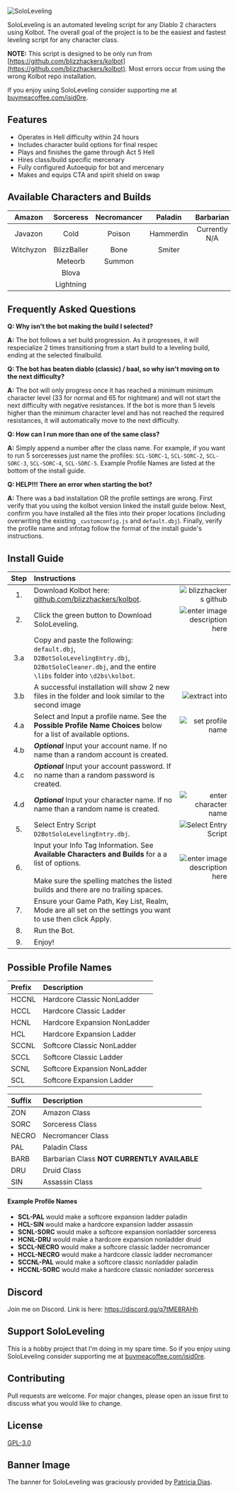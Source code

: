 ![SoloLeveling](https://i.imgur.com/6UMDGFk.png)

SoloLeveling is an automated leveling script for any Diablo 2 characters using Kolbot. The overall goal of the project is to be the easiest and fastest leveling script for any character class.

**NOTE:** This script is designed to be only run from [https://github.com/blizzhackers/kolbot](https://github.com/blizzhackers/kolbot). Most errors occur from using the wrong Kolbot repo installation. 

If you enjoy using SoloLeveling consider supporting me at [buymeacoffee.com/isid0re](https://www.buymeacoffee.com/isid0re).

## Features
- Operates in Hell difficulty within 24 hours
- Includes character build options for final respec
- Plays and finishes the game through Act 5 Hell
- Hires class/build specific mercenary
- Fully configured Autoequip for bot and mercenary
- Makes and equips CTA and spirit shield on swap

## Available Characters and Builds
| Amazon | Sorceress | Necromancer | Paladin | Barbarian | Druid | Assassin |
|:------:|:-------:|:-------:|:------:|:------:|:------:|:-----:|
| Javazon | Cold | Poison | Hammerdin| Currently N/A | Wind |Trapsin|
| Witchyzon | BlizzBaller |   Bone | Smiter| | Elemental |
| | Meteorb | Summon | |
| | Blova | |
| | Lightning | |

## Frequently Asked Questions
**Q: Why isn't the bot making the build I selected?**

**A:** The bot follows a set build progression. As it progresses, it will respecialize 2 times transitioning from a start build to a leveling build, ending at the selected finalbuild.

**Q: The bot has beaten diablo (classic) / baal, so why isn't moving on to the next difficulty?**

**A:** The bot will only progress once it has reached a minimum minimum character level (33 for normal and 65 for nightmare) and will not start the next difficulty with negative resistances. If the bot is more than 5 levels higher than the minimum character level and has not reached the required resistances, it will automatically move to the next difficulty.

**Q: How can I run more than one of the same class?**

**A:** Simply append a number after the class name. For example, if you want to run 5 sorceresses just name the profiles: `SCL-SORC-1`, `SCL-SORC-2`, `SCL-SORC-3`, `SCL-SORC-4`, `SCL-SORC-5`. Example Profile Names are listed at the bottom of the install guide.

**Q: HELP!!! There an error when starting the bot?**

**A:** There was a bad installation OR the profile settings are wrong. First verify that you using the kolbot version linked the install guide below. Next, confirm you have installed all the files into their proper locations (including overwriting the existing `_customconfig.js` and `default.dbj`). Finally, verify the profile name and infotag follow the format of the install guide's instructions.

## Install Guide
| Step | Instructions | |
|:------:|:-------|-------:|
| 1.| Download Kolbot here: [github.com/blizzhackers/kolbot](https://github.com/blizzhackers/kolbot). |![blizzhackers github](https://i.imgur.com/RksqKEA.jpg) |
| 2.| Click the green button to Download SoloLeveling. |![enter image description here](https://i.imgur.com/cNqZDbW.jpg) |
| 3.a| Copy and paste the following: `default.dbj`, `D2BotSoloLevelingEntry.dbj`, `D2BotSoloCleaner.dbj`, and the entire `\libs` folder into `\d2bs\kolbot`.| |
|3.b|A successful installation will show 2 new files in the folder and look similar to the second image|![extract into](https://i.imgur.com/5OxVVNH.jpg)| 4.| Select Add for new a Kolbot Profile. | ![Add-profile.jpg](https://imgur.com/tHs9ZoH.jpg)|
| 4.a| Select and Input a profile name. See the **Possible Profile Name Choices** below for a list of available options. | ![set profile name](https://imgur.com/B865nPU.jpg) |
| 4.b| ***Optional*** Input your account name. If no name than a random account is created. | |
| 4.c|***Optional*** Input your account password. If no name than a random password is created. | |
| 4.d|***Optional*** Input your character name. If no name than a random name is created. | ![enter character name](https://i.imgur.com/Casmjbc.jpg) |
|5.| Select Entry Script `D2BotSoloLevelingEntry.dbj`.| ![Select Entry Script](https://imgur.com/tZnH7kU.jpg)|
|6.| Input your Info Tag Information. See **Available Characters and Builds** for a a list of options. <br><br> Make sure the spelling matches the listed builds and there are no trailing spaces. | ![enter image description here](https://i.imgur.com/gmUQvbw.jpg)|
|7.|Ensure your Game Path, Key List, Realm, Mode are all set on the settings you want to use then click Apply.||
|8.|Run the Bot.||
|9.|Enjoy!||

## Possible Profile Names 
| Prefix | Description|
|:----|:--|
|HCCNL| Hardcore Classic NonLadder|
|HCCL| Hardcore Classic Ladder|
|HCNL| Hardcore Expansion NonLadder|
|HCL| Hardcore Expansion Ladder|
|SCCNL| Softcore Classic NonLadder|
|SCCL| Softcore Classic Ladder|
|SCNL| Softcore Expansion NonLadder|
|SCL| Softcore Expansion Ladder|

| Suffix | Description|
|:----|:--|
|ZON| Amazon Class|
|SORC| Sorceress Class|
|NECRO| Necromancer Class|
|PAL| Paladin Class|
|BARB| Barbarian Class **NOT CURRENTLY AVAILABLE**|
|DRU| Druid Class|
|SIN| Assassin Class|

#### Example Profile Names
- **SCL-PAL** would make a softcore expansion ladder paladin
- **HCL-SIN** would make a hardcore expansion ladder assassin
- **SCNL-SORC** would make a softcore expansion nonladder sorceress
- **HCNL-DRU** would make a hardcore expansion nonladder druid
- **SCCL-NECRO** would make a softcore classic ladder necromancer
- **HCCL-NECRO** would make a hardcore classic ladder necromancer
- **SCCNL-PAL** would make a softcore classic nonladder paladin
- **HCCNL-SORC** would make a hardcore classic nonladder sorceress

## Discord
Join me on Discord. Link is here: https://discord.gg/q7tME8RAHh

## Support SoloLeveling
This is a hobby project that I'm doing in my spare time. So if you enjoy using SoloLeveling consider supporting me at [buymeacoffee.com/isid0re](https://www.buymeacoffee.com/isid0re).

## Contributing
Pull requests are welcome. For major changes, please open an issue first to discuss what you would like to change.

## License
[GPL-3.0](https://choosealicense.com/licenses/gpl-3.0/)

## Banner Image 
The banner for SoloLeveling was graciously provided by [Patricia Dias](https://www.behance.net/patricia_dias).
